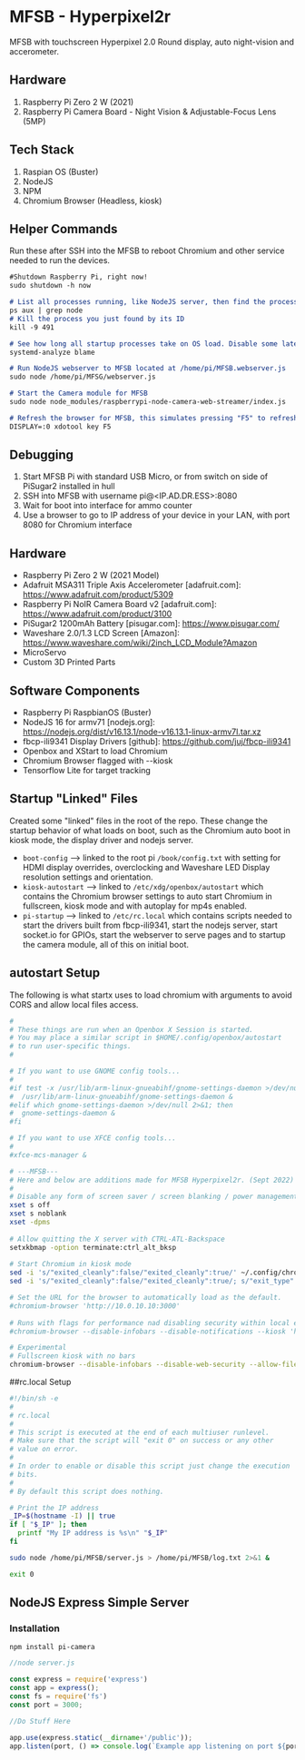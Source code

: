 # MFSB - Hyperpixel2r
MFSB with touchscreen Hyperpixel 2.0 Round display, auto night-vision and accerometer.

## Hardware
1. Raspberry Pi Zero 2 W (2021)
2. Raspberry Pi Camera Board - Night Vision & Adjustable-Focus Lens (5MP)


## Tech Stack
1. Raspian OS (Buster)
2. NodeJS
3. NPM
4. Chromium Browser (Headless, kiosk)

## Helper Commands
Run these after SSH into the MFSB to reboot Chromium and other service needed to run the devices.
```markdown
#Shutdown Raspberry Pi, right now!
sudo shutdown -h now

# List all processes running, like NodeJS server, then find the process number.
ps aux | grep node
# Kill the process you just found by its ID
kill -9 491

# See how long all startup processes take on OS load. Disable some later to speed up boot times
systemd-analyze blame

# Run NodeJS webserver to MFSB located at /home/pi/MFSB.webserver.js
sudo node /home/pi/MFSG/webserver.js

# Start the Camera module for MFSB
sudo node node_modules/raspberrypi-node-camera-web-streamer/index.js

# Refresh the browser for MFSB, this simulates pressing "F5" to refresh the browser
DISPLAY=:0 xdotool key F5

```

## Debugging
1. Start MFSB Pi with standard USB Micro, or from switch on side of PiSugar2 installed in hull
2. SSH into MFSB with username pi@<IP.AD.DR.ESS>:8080
3. Wait for boot into interface for ammo counter
4. Use a browser to go to IP address of your device in your LAN, with port 8080 for Chromium interface

## Hardware
  * Raspberry Pi Zero 2 W (2021 Model)
  * Adafruit MSA311 Triple Axis Accelerometer [adafruit.com]: https://www.adafruit.com/product/5309
  * Raspberry Pi NoIR Camera Board v2 [adafruit.com]: https://www.adafruit.com/product/3100
  * PiSugar2 1200mAh Battery [pisugar.com]: https://www.pisugar.com/
  * Waveshare 2.0/1.3 LCD Screen [Amazon]: https://www.waveshare.com/wiki/2inch_LCD_Module?Amazon
  * MicroServo
  * Custom 3D Printed Parts

## Software Components
  * Raspberry Pi RaspbianOS (Buster)
  * NodeJS 16 for armv71 [nodejs.org]: https://nodejs.org/dist/v16.13.1/node-v16.13.1-linux-armv7l.tar.xz
  * fbcp-ili9341 Display Drivers [github]: https://github.com/juj/fbcp-ili9341
  * Openbox and XStart to load Chromium
  * Chromium Browser flagged with --kiosk
  * Tensorflow Lite for target tracking

## Startup "Linked" Files
Created some "linked" files in the root of the repo. These change the startup behavior of what loads on boot, such as the Chromium auto boot in kiosk mode, the display driver and nodejs server.
  * `boot-config` --> linked to the root pi `/book/config.txt` with setting for HDMI display overrides, overclocking and Waveshare LED Display resolution settings and orientation.
  * `kiosk-autostart` --> linked to `/etc/xdg/openbox/autostart` which contains the Chromium browser settings to auto start Chromium in fullscreen, kiosk mode and with autoplay for mp4s enabled.
  * `pi-startup` --> linked to `/etc/rc.local` which contains scripts needed to start the drivers built from fbcp-ili9341, start the nodejs server, start socket.io for GPIOs, start the webserver to serve pages and to startup the camera module, all of this on initial boot.
  
  
## autostart Setup
The following is what startx uses to load chromium with arguments to avoid CORS and allow local files access.
```bash
#
# These things are run when an Openbox X Session is started.
# You may place a similar script in $HOME/.config/openbox/autostart
# to run user-specific things.
#

# If you want to use GNOME config tools...
#
#if test -x /usr/lib/arm-linux-gnueabihf/gnome-settings-daemon >/dev/null; then
#  /usr/lib/arm-linux-gnueabihf/gnome-settings-daemon &
#elif which gnome-settings-daemon >/dev/null 2>&1; then
#  gnome-settings-daemon &
#fi

# If you want to use XFCE config tools...
#
#xfce-mcs-manager &

# ---MFSB---
# Here and below are additions made for MFSB Hyperpixel2r. (Sept 2022)
#
# Disable any form of screen saver / screen blanking / power management
xset s off
xset s noblank
xset -dpms
 
# Allow quitting the X server with CTRL-ATL-Backspace
setxkbmap -option terminate:ctrl_alt_bksp
 
# Start Chromium in kiosk mode
sed -i 's/"exited_cleanly":false/"exited_cleanly":true/' ~/.config/chromium/'Local State'
sed -i 's/"exited_cleanly":false/"exited_cleanly":true/; s/"exit_type":"[^"]\+"/"exit_type":"Normal"/' ~/.config/chromium/Default/Preferences

# Set the URL for the browser to automatically load as the default.
#chromium-browser 'http://10.0.10.10:3000'
 
# Runs with flags for performance nad disabling security within local environment.
#chromium-browser --disable-infobars --disable-notifications --kiosk 'http://10.0.10.10:3000'

# Experimental
# Fullscreen kiosk with no bars
chromium-browser --disable-infobars --disable-web-security --allow-file-access-from-files --kiosk --autoplay-policy=no-user-gesture-required --window-size=480,480 'http://10.0.0.132:3000/'
```


##rc.local Setup
```bash
#!/bin/sh -e
#
# rc.local
#
# This script is executed at the end of each multiuser runlevel.
# Make sure that the script will "exit 0" on success or any other
# value on error.
#
# In order to enable or disable this script just change the execution
# bits.
#
# By default this script does nothing.

# Print the IP address
_IP=$(hostname -I) || true
if [ "$_IP" ]; then
  printf "My IP address is %s\n" "$_IP"
fi

sudo node /home/pi/MFSB/server.js > /home/pi/MFSB/log.txt 2>&1 &

exit 0
```

## NodeJS Express Simple Server

### Installation
```npm install pi-camera```

```javascript
//node server.js

const express = require('express')
const app = express();
const fs = require('fs')
const port = 3000;

//Do Stuff Here

app.use(express.static(__dirname+'/public'));
app.listen(port, () => console.log(`Example app listening on port ${port}! In your web browser, navigate to http://<IP_ADDRESS_OF_THIS_SERVER>:3000`));
```
